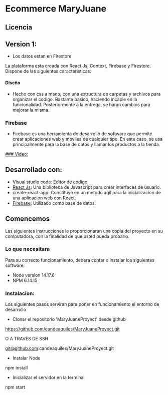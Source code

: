 # Ecommerce MaryJuane

## Licencia

## Version 1:

- Los datos estan en Firestore

La plataforma esta creada con React Js, Context, Firebase y Firestore. Dispone de las siguientes caracteristicas:

#### Diseño
- Hecho con css a mano, con una estructura de carpetas y archivos para organizar el codigo. Bastante basico, haciendo incapie en la funcionalidad. Posteriormente a la entrega, se haran cambios para mejorar la misma.

### Firebase
- Firebase es una herramienta de desarrollo de software que permite crear aplicaciones web y móviles de cualquier tipo. En este caso, se usa principalmente para la base de datos y llamar los productos a la tienda.

[ ### Video:
](https://drive.google.com/drive/folders/1XI-UQQ6imGnuGeSzJ9v2q8y_b88zWnM8?usp=sharing)

## Desarrollado con:

- [Visual studio code](https://code.visualstudio.com/): Editor de codigo.
- [React Js](https://reactjs.org/): Una biblioteca de Javascript para crear interfaces de usuario.
- create-react-app: Constituye en un metodo agil para la inicializacion de una aplicacion web con React.
- [Firebase](https://firebase.google.com/): Utilizado como base de datos.

## Comencemos

Las siguientes instrucciones le proporcionaran una copia del proyecto en su computadora, con la finalidad de que usted pueda probarlo.

### Lo que necesitara
Para su correcto funcionamiento, debera contar o instalar los siguientes software:
- Node version 14.17.6
- NPM 6.14.15

### Instalacion:
Los siguientes pasos serviran para poner en funcionamiento el entorno de desarrollo

- Clonar el repositorio 'MaryJuaneProyect' desde github

https://github.com/candeaquiles/MaryJuaneProyect.git

O A TRAVES DE SSH

git@github.com:candeaquiles/MaryJuaneProyect.git

- Instalar Node

npm install

- Inicializar el servidor en la terminal

npm start
